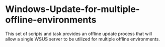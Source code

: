 # Windows-Update-for-multiple-offline-environments
This set of scripts and task provides an offline update process that will allow a single WSUS server to be utilized for multiple offline environments.

